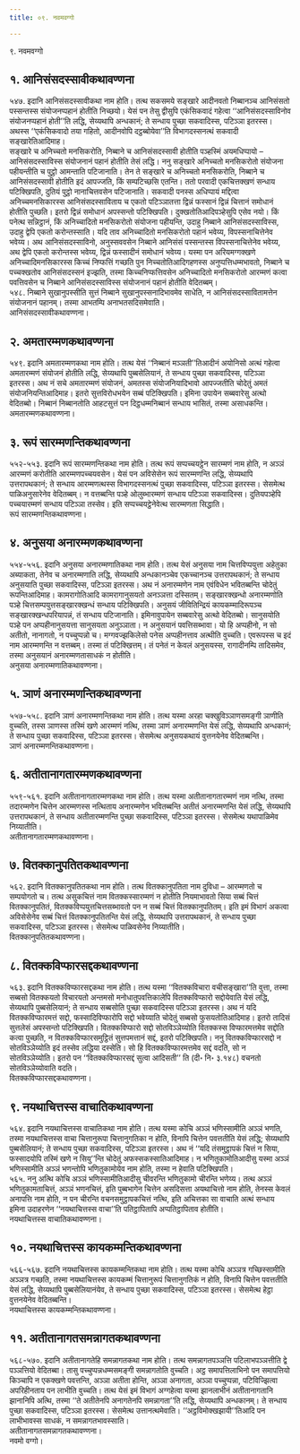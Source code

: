 ```yaml
---
title: ०९. नवमवग्गो

---
```

९. नवमवग्गो  


## १. आनिसंसदस्सावीकथावण्णना

५४७. इदानि आनिसंसदस्सावीकथा नाम होति। तत्थ सकसमये सङ्खारे आदीनवतो निब्बानञ्च आनिसंसतो पस्सन्तस्स संयोजनप्पहानं होतीति निच्छयो। येसं पन तेसु द्वीसुपि एकंसिकवादं गहेत्वा ‘‘आनिसंसदस्साविनोव संयोजनप्पहानं होती’’ति लद्धि, सेय्यथापि अन्धकानं; ते सन्धाय पुच्छा सकवादिस्स, पटिञ्ञा इतरस्स। अथस्स ‘‘एकंसिकवादो तया गहितो, आदीनवोपि दट्ठब्बोयेवा’’ति विभागदस्सनत्थं सकवादी सङ्खारेतिआदिमाह।  
सङ्खारे च अनिच्चतो मनसिकरोति, निब्बाने च आनिसंसदस्सावी होतीति पञ्हस्मिं अयमधिप्पायो – आनिसंसदस्साविस्स संयोजनानं पहानं होतीति तेसं लद्धि। ननु सङ्खारे अनिच्चतो मनसिकरोतो संयोजना पहीयन्तीति च पुट्ठो आमन्ताति पटिजानाति। तेन ते सङ्खारे च अनिच्चतो मनसिकरोति, निब्बाने च आनिसंसदस्सावी होतीति इदं आपज्जति, किं सम्पटिच्छसि एतन्ति। ततो परवादी एकचित्तक्खणं सन्धाय पटिक्खिपति, दुतियं पुट्ठो नानाचित्तवसेन पटिजानाति। सकवादी पनस्स अधिप्पायं मद्दित्वा अनिच्चमनसिकारस्स आनिसंसदस्साविताय च एकतो पटिञ्ञातत्ता द्विन्नं फस्सानं द्विन्नं चित्तानं समोधानं होतीति पुच्छति। इतरो द्विन्नं समोधानं अपस्सन्तो पटिक्खिपति। दुक्खतोतिआदिपञ्हेसुपि एसेव नयो। किं पनेत्थ सन्निट्ठानं, किं अनिच्चादितो मनसिकरोतो संयोजना पहीयन्ति, उदाहु निब्बाने आनिसंसदस्साविस्स, उदाहु द्वेपि एकतो करोन्तस्साति। यदि ताव अनिच्चादितो मनसिकरोतो पहानं भवेय्य, विपस्सनाचित्तेनेव भवेय्य। अथ आनिसंसदस्साविनो, अनुस्सववसेन निब्बाने आनिसंसं पस्सन्तस्स विपस्सनाचित्तेनेव भवेय्य, अथ द्वेपि एकतो करोन्तस्स भवेय्य, द्विन्नं फस्सादीनं समोधानं भवेय्य। यस्मा पन अरियमग्गक्खणे अनिच्चादिमनसिकारस्स किच्चं निप्फत्तिं गच्छति पुन निच्चतोतिआदिगहणस्स अनुप्पत्तिधम्मभावतो, निब्बाने च पच्चक्खतोव आनिसंसदस्सनं इज्झति, तस्मा किच्चनिप्फत्तिवसेन अनिच्चादितो मनसिकरोतो आरम्मणं कत्वा पवत्तिवसेन च निब्बाने आनिसंसदस्साविस्स संयोजनानं पहानं होतीति वेदितब्बम्।  
५४८. निब्बाने सुखानुपस्सीति सुत्तं निब्बाने सुखानुपस्सनादिभावमेव साधेति, न आनिसंसदस्सावितामत्तेन संयोजनानं पहानम्। तस्मा आभतम्पि अनाभतसदिसमेवाति।  
आनिसंसदस्सावीकथावण्णना।  


## २. अमतारम्मणकथावण्णना

५४९. इदानि अमतारम्मणकथा नाम होति। तत्थ येसं ‘‘निब्बानं मञ्ञती’’तिआदीनं अयोनिसो अत्थं गहेत्वा अमतारम्मणं संयोजनं होतीति लद्धि, सेय्यथापि पुब्बसेलियानं, ते सन्धाय पुच्छा सकवादिस्स, पटिञ्ञा इतरस्स। अथ नं सचे अमतारम्मणं संयोजनं, अमतस्स संयोजनियादिभावो आपज्जतीति चोदेतुं अमतं संयोजनियन्तिआदिमाह। इतरो सुत्तविरोधभयेन सब्बं पटिक्खिपति। इमिना उपायेन सब्बवारेसु अत्थो वेदितब्बो। निब्बानं निब्बानतोति आहटसुत्तं पन दिट्ठधम्मनिब्बानं सन्धाय भासितं, तस्मा असाधकन्ति।  
अमतारम्मणकथावण्णना।  


## ३. रूपं सारम्मणन्तिकथावण्णना

५५२-५५३. इदानि रूपं सारम्मणन्तिकथा नाम होति। तत्थ रूपं सप्पच्चयट्ठेन सारम्मणं नाम होति, न अञ्ञं आरम्मणं करोतीति आरम्मणपच्चयवसेन। येसं पन अविसेसेन रूपं सारम्मणन्ति लद्धि, सेय्यथापि उत्तरापथकानं; ते सन्धाय आरम्मणत्थस्स विभागदस्सनत्थं पुच्छा सकवादिस्स, पटिञ्ञा इतरस्स। सेसमेत्थ पाळिअनुसारेनेव वेदितब्बम्। न वत्तब्बन्ति पञ्हे ओलुब्भारम्मणं सन्धाय पटिञ्ञा सकवादिस्स। दुतियपञ्हेपि पच्चयारम्मणं सन्धाय पटिञ्ञा तस्सेव। इति सप्पच्चयट्ठेनेवेत्थ सारम्मणता सिद्धाति।  
रूपं सारम्मणन्तिकथावण्णना।  


## ४. अनुसया अनारम्मणकथावण्णना

५५४-५५६. इदानि अनुसया अनारम्मणातिकथा नाम होति। तत्थ येसं अनुसया नाम चित्तविप्पयुत्ता अहेतुका अब्याकता, तेनेव च अनारम्मणाति लद्धि, सेय्यथापि अन्धकानञ्चेव एकच्चानञ्च उत्तरापथकानं; ते सन्धाय अनुसयाति पुच्छा सकवादिस्स, पटिञ्ञा इतरस्स। अथ नं अनारम्मणेन नाम एवंविधेन भवितब्बन्ति चोदेतुं रूपन्तिआदिमाह। कामरागोतिआदि कामरागानुसयतो अनञ्ञत्ता दस्सितम्। सङ्खारक्खन्धो अनारम्मणोति पञ्हे चित्तसम्पयुत्तसङ्खारक्खन्धं सन्धाय पटिक्खिपति। अनुसयं जीवितिन्द्रियं कायकम्मादिरूपञ्च सङ्खारक्खन्धपरियापन्नं, तं सन्धाय पटिजानाति। इमिनावुपायेन सब्बवारेसु अत्थो वेदितब्बो। सानुसयोति पञ्हे पन अप्पहीनानुसयत्ता सानुसयता अनुञ्ञाता। न अनुसयानं पवत्तिसब्भावा। यो हि अप्पहीनो, न सो अतीतो, नानागतो, न पच्चुप्पन्नो च। मग्गवज्झकिलेसो पनेस अप्पहीनत्ताव अत्थीति वुच्चति। एवरूपस्स च इदं नाम आरम्मणन्ति न वत्तब्बम्। तस्मा तं पटिक्खित्तम्। तं पनेतं न केवलं अनुसयस्स, रागादीनम्पि तादिसमेव, तस्मा अनुसयानं अनारम्मणतासाधकं न होतीति।  
अनुसया अनारम्मणातिकथावण्णना।  


## ५. ञाणं अनारम्मणन्तिकथावण्णना

५५७-५५८. इदानि ञाणं अनारम्मणन्तिकथा नाम होति। तत्थ यस्मा अरहा चक्खुविञ्ञाणसमङ्गी ञाणीति वुच्चति, तस्स ञाणस्स तस्मिं खणे आरम्मणं नत्थि, तस्मा ञाणं अनारम्मणन्ति येसं लद्धि, सेय्यथापि अन्धकानं; ते सन्धाय पुच्छा सकवादिस्स, पटिञ्ञा इतरस्स। सेसमेत्थ अनुसयकथायं वुत्तनयेनेव वेदितब्बन्ति।  
ञाणं अनारम्मणन्तिकथावण्णना।  


## ६. अतीतानागतारम्मणकथावण्णना

५५९-५६१. इदानि अतीतानागतारम्मणकथा नाम होति। तत्थ यस्मा अतीतानागतारम्मणं नाम नत्थि, तस्मा तदारम्मणेन चित्तेन आरम्मणस्स नत्थिताय अनारम्मणेन भवितब्बन्ति अतीतं अनारम्मणन्ति येसं लद्धि, सेय्यथापि उत्तरापथकानं, ते सन्धाय अतीतारम्मणन्ति पुच्छा सकवादिस्स, पटिञ्ञा इतरस्स। सेसमेत्थ यथापाळिमेव निय्यातीति।  
अतीतानागतारम्मणकथावण्णना।  


## ७. वितक्कानुपतितकथावण्णना

५६२. इदानि वितक्कानुपतितकथा नाम होति। तत्थ वितक्कानुपतिता नाम दुविधा – आरम्मणतो च सम्पयोगतो च। तत्थ असुकचित्तं नाम वितक्कस्सारम्मणं न होतीति नियमाभावतो सिया सब्बं चित्तं वितक्कानुपतितं, वितक्कविप्पयुत्तचित्तसब्भावतो पन न सब्बं चित्तं वितक्कानुपतितम्। इति इमं विभागं अकत्वा अविसेसेनेव सब्बं चित्तं वितक्कानुपतितन्ति येसं लद्धि, सेय्यथापि उत्तरापथकानं, ते सन्धाय पुच्छा सकवादिस्स, पटिञ्ञा इतरस्स। सेसमेत्थ पाळिवसेनेव निय्यातीति।  
वितक्कानुपतितकथावण्णना।  


## ८. वितक्कविप्फारसद्दकथावण्णना

५६३. इदानि वितक्कविप्फारसद्दकथा नाम होति। तत्थ यस्मा ‘‘वितक्कविचारा वचीसङ्खारा’’ति वुत्ता, तस्मा सब्बसो वितक्कयतो विचारयतो अन्तमसो मनोधातुपवत्तिकालेपि वितक्कविप्फारो सद्दोयेवाति येसं लद्धि, सेय्यथापि पुब्बसेलियानं; ते सन्धाय सब्बसोति पुच्छा सकवादिस्स पटिञ्ञा इतरस्स। अथ नं यदि वितक्कविप्फारमत्तं सद्दो, फस्सादिविप्फारोपि सद्दो भवेय्याति चोदेतुं सब्बसो फुसयतोतिआदिमाह। इतरो तादिसं सुत्तलेसं अपस्सन्तो पटिक्खिपति। वितक्कविप्फारो सद्दो सोतविञ्ञेय्योति वितक्कस्स विप्फारमत्तमेव सद्दोति कत्वा पुच्छति, न वितक्कविप्फारसमुट्ठितं सुत्तपमत्तानं सद्दं, इतरो पटिक्खिपति। ननु वितक्कविप्फारसद्दो न सोतविञ्ञेय्योति इदं तस्सेव लद्धिया दस्सेति। सो हि वितक्कविप्फारमत्तमेव सद्दं वदति, सो न सोतविञ्ञेय्योति। इतरो पन ‘‘वितक्कविप्फारसद्दं सुत्वा आदिसती’’ ति (दी॰ नि॰ ३.१४८) वचनतो सोतविञ्ञेय्योवाति वदति।  
वितक्कविप्फारसद्दकथावण्णना।  


## ९. नयथाचित्तस्स वाचातिकथावण्णना

५६४. इदानि नयथाचित्तस्स वाचातिकथा नाम होति। तत्थ यस्मा कोचि अञ्ञं भणिस्सामीति अञ्ञं भणति, तस्मा नयथाचित्तस्स वाचा चित्तानुरूपा चित्तानुगतिका न होति, विनापि चित्तेन पवत्ततीति येसं लद्धि; सेय्यथापि पुब्बसेलियानं; ते सन्धाय पुच्छा सकवादिस्स, पटिञ्ञा इतरस्स। अथ नं ‘‘यदि तंसमुट्ठापकं चित्तं न सिया, फस्सादयोपि तस्मिं खणे न सियु’’न्ति चोदेतुं अफस्सकस्सातिआदिमाह। न भणितुकामोतिआदीसु यस्मा अञ्ञं भणिस्सामीति अञ्ञं भणन्तोपि भणितुकामोयेव नाम होति, तस्मा न हेवाति पटिक्खिपति।  
५६५. ननु अत्थि कोचि अञ्ञं भणिस्सामीतिआदीसु चीवरन्ति भणितुकामो चीरन्ति भणेय्य। तत्थ अञ्ञं भणितुकामताचित्तं, अञ्ञं भणनचित्तं, इति पुब्बभागेन चित्तेन असदिसत्ता अयथाचित्तो नाम होति, तेनस्स केवलं अनापत्ति नाम होति, न पन चीरन्ति वचनसमुट्ठापकचित्तं नत्थि, इति अचित्तका सा वाचाति अत्थं सन्धाय इमिना उदाहरणेन ‘‘नयथाचित्तस्स वाचा’’ति पतिट्ठापितापि अप्पतिट्ठापिताव होतीति।  
नयथाचित्तस्स वाचातिकथावण्णना।  


## १०. नयथाचित्तस्स कायकम्मन्तिकथावण्णना

५६६-५६७. इदानि नयथाचित्तस्स कायकम्मन्तिकथा नाम होति। तत्थ यस्मा कोचि अञ्ञत्र गच्छिस्सामीति अञ्ञत्र गच्छति, तस्मा नयथाचित्तस्स कायकम्मं चित्तानुरूपं चित्तानुगतिकं न होति, विनापि चित्तेन पवत्ततीति येसं लद्धि, सेय्यथापि पुब्बसेलियानंयेव, ते सन्धाय पुच्छा सकवादिस्स, पटिञ्ञा इतरस्स। सेसमेत्थ हेट्ठा वुत्तनयेनेव वेदितब्बन्ति।  
नयथाचित्तस्स कायकम्मन्तिकथावण्णना।  


## ११. अतीतानागतसमन्नागतकथावण्णना

५६८-५७०. इदानि अतीतानागतेहि समन्नागतकथा नाम होति। तत्थ समन्नागतपञ्ञत्ति पटिलाभपञ्ञत्तीति द्वे पञ्ञत्तियो वेदितब्बा। तासु पच्चुप्पन्नधम्मसमङ्गी समन्नागतोति वुच्चति। अट्ठ समापत्तिलाभिनो पन समापत्तियो किञ्चापि न एकक्खणे पवत्तन्ति, अञ्ञा अतीता होन्ति, अञ्ञा अनागता, अञ्ञा पच्चुप्पन्ना, पटिविज्झित्वा अपरिहीनताय पन लाभीति वुच्चति। तत्थ येसं इमं विभागं अग्गहेत्वा यस्मा झानलाभीनं अतीतानागतानि झानानिपि अत्थि, तस्मा ‘‘ते अतीतेनपि अनागतेनपि समन्नागता’’ति लद्धि, सेय्यथापि अन्धकानम्। ते सन्धाय पुच्छा सकवादिस्स, पटिञ्ञा इतरस्स। सेसमेत्थ उत्तानत्थमेवाति। ‘‘अट्ठविमोक्खझायी’’तिआदि पन लाभीभावस्स साधकं, न समन्नागतभावस्साति।  
अतीतानागतसमन्नागतकथावण्णना।  
नवमो वग्गो।  